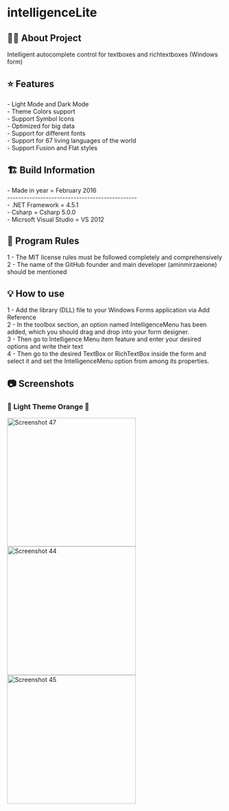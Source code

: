 # intelligenceLite

<h2> 👨‍💻 About Project</h2>
Intelligent autocomplete control for textboxes and richtextboxes (Windows form) <br />

<h2> ⭐ Features</h2>
- Light Mode and Dark Mode<br />
- Theme Colors support <br />
- Support Symbol Icons <br />
- Optimized for big data <br />
- Support for different fonts <br />
- Support for 67 living languages ​​of the world <br />
- Support Fusion and Flat styles <br />

<h2> 🏗 Build Information</h2>
- Made in year = February 2016 <br />
----------------------------------------------- <br />
- .NET Framework =  4.5.1 <br />
- Csharp = Csharp 5.0.0 <br />
- Micrsoft Visual Studio = VS 2012 <br />


<h2> 📜 Program Rules</h2>
1 - The MIT license rules must be followed completely and comprehensively<br />
2 - The name of the GitHub founder and main developer (aminmirzaeione) should be mentioned <br />

<h2> 💡 How to use</h2>
1 - Add the library (DLL) file to your Windows Forms application via Add Reference <br />
2 - In the toolbox section, an option named IntelligenceMenu has been added, which you should drag and drop into your form designer. <br />
3 - Then go to Intelligence Menu item feature and enter your desired options and write their text <br />
4 - Then go to the desired TextBox or RichTextBox inside the form and select it and set the IntelligenceMenu option from among its properties. <br />

<h2>📷 Screenshots</h2>

<h3>🤍 Light Theme Orange 🧡</h3>
<img width="300" alt="Screenshot 47" src="https://github.com/user-attachments/assets/17196166-38b2-48d4-8020-5001b7a0ddce">
<img width="300" alt="Screenshot 44" src="https://github.com/user-attachments/assets/90f4aba4-1548-4b60-94cc-5b51fa78a75d">
<img width="300" alt="Screenshot 45" src="https://github.com/user-attachments/assets/9f7b42f8-82e4-43c3-a5e0-95fcf8ee5793">


